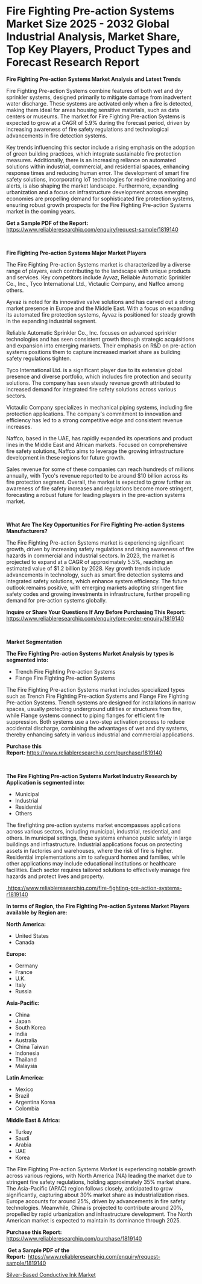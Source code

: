 <p><h1>Fire Fighting Pre-action Systems Market Size 2025 - 2032 Global Industrial Analysis, Market Share, Top Key Players, Product Types and Forecast Research Report</h1></p><p><strong>Fire Fighting Pre-action Systems Market Analysis and Latest Trends</strong></p>
<p><p>Fire Fighting Pre-action Systems combine features of both wet and dry sprinkler systems, designed primarily to mitigate damage from inadvertent water discharge. These systems are activated only when a fire is detected, making them ideal for areas housing sensitive materials, such as data centers or museums. The market for Fire Fighting Pre-action Systems is expected to grow at a CAGR of 5.9% during the forecast period, driven by increasing awareness of fire safety regulations and technological advancements in fire detection systems.</p><p>Key trends influencing this sector include a rising emphasis on the adoption of green building practices, which integrate sustainable fire protection measures. Additionally, there is an increasing reliance on automated solutions within industrial, commercial, and residential spaces, enhancing response times and reducing human error. The development of smart fire safety solutions, incorporating IoT technologies for real-time monitoring and alerts, is also shaping the market landscape. Furthermore, expanding urbanization and a focus on infrastructure development across emerging economies are propelling demand for sophisticated fire protection systems, ensuring robust growth prospects for the Fire Fighting Pre-action Systems market in the coming years.</p></p>
<p><strong>Get a Sample PDF of the Report:&nbsp;</strong> <a href="https://www.reliableresearchiq.com/enquiry/request-sample/1819140?utm_campaign=2446&utm_medium=2&utm_source=Github&utm_content=ia&utm_term=28022025&utm_id=fire-fighting-pre-action-systems">https://www.reliableresearchiq.com/enquiry/request-sample/1819140</a></p>
<p>&nbsp;</p>
<p><strong>Fire Fighting Pre-action Systems Major Market Players</strong></p>
<p><p>The Fire Fighting Pre-action Systems market is characterized by a diverse range of players, each contributing to the landscape with unique products and services. Key competitors include Ayvaz, Reliable Automatic Sprinkler Co., Inc., Tyco International Ltd., Victaulic Company, and Naffco among others. </p><p>Ayvaz is noted for its innovative valve solutions and has carved out a strong market presence in Europe and the Middle East. With a focus on expanding its automated fire protection systems, Ayvaz is positioned for steady growth in the expanding industrial segment.</p><p>Reliable Automatic Sprinkler Co., Inc. focuses on advanced sprinkler technologies and has seen consistent growth through strategic acquisitions and expansion into emerging markets. Their emphasis on R&D on pre-action systems positions them to capture increased market share as building safety regulations tighten.</p><p>Tyco International Ltd. is a significant player due to its extensive global presence and diverse portfolio, which includes fire protection and security solutions. The company has seen steady revenue growth attributed to increased demand for integrated fire safety solutions across various sectors.</p><p>Victaulic Company specializes in mechanical piping systems, including fire protection applications. The company's commitment to innovation and efficiency has led to a strong competitive edge and consistent revenue increases.</p><p>Naffco, based in the UAE, has rapidly expanded its operations and product lines in the Middle East and African markets. Focused on comprehensive fire safety solutions, Naffco aims to leverage the growing infrastructure development in these regions for future growth.</p><p>Sales revenue for some of these companies can reach hundreds of millions annually, with Tyco's revenue reported to be around $10 billion across its fire protection segment. Overall, the market is expected to grow further as awareness of fire safety increases and regulations become more stringent, forecasting a robust future for leading players in the pre-action systems market.</p></p>
<p>&nbsp;</p>
<p><strong>What Are The Key Opportunities For Fire Fighting Pre-action Systems Manufacturers?</strong></p>
<p><p>The Fire Fighting Pre-action Systems market is experiencing significant growth, driven by increasing safety regulations and rising awareness of fire hazards in commercial and industrial sectors. In 2023, the market is projected to expand at a CAGR of approximately 5.5%, reaching an estimated value of $1.2 billion by 2028. Key growth trends include advancements in technology, such as smart fire detection systems and integrated safety solutions, which enhance system efficiency. The future outlook remains positive, with emerging markets adopting stringent fire safety codes and growing investments in infrastructure, further propelling demand for pre-action systems globally.</p></p>
<p><strong>Inquire or Share Your Questions If Any Before Purchasing This Report:</strong> <a href="https://www.reliableresearchiq.com/enquiry/pre-order-enquiry/1819140?utm_campaign=2446&utm_medium=2&utm_source=Github&utm_content=ia&utm_term=28022025&utm_id=fire-fighting-pre-action-systems">https://www.reliableresearchiq.com/enquiry/pre-order-enquiry/1819140</a></p>
<p>&nbsp;</p>
<p><strong>Market Segmentation</strong></p>
<p><strong>The Fire Fighting Pre-action Systems Market Analysis by types is segmented into:</strong></p>
<p><ul><li>Trench Fire Fighting Pre-action Systems</li><li>Flange Fire Fighting Pre-action Systems</li></ul></p>
<p><p>The Fire Fighting Pre-action Systems market includes specialized types such as Trench Fire Fighting Pre-action Systems and Flange Fire Fighting Pre-action Systems. Trench systems are designed for installations in narrow spaces, usually protecting underground utilities or structures from fire, while Flange systems connect to piping flanges for efficient fire suppression. Both systems use a two-step activation process to reduce accidental discharge, combining the advantages of wet and dry systems, thereby enhancing safety in various industrial and commercial applications.</p></p>
<p><strong>Purchase this Report:&nbsp;</strong><a href="https://www.reliableresearchiq.com/purchase/1819140?utm_campaign=2446&utm_medium=2&utm_source=Github&utm_content=ia&utm_term=28022025&utm_id=fire-fighting-pre-action-systems">https://www.reliableresearchiq.com/purchase/1819140</a></p>
<p>&nbsp;</p>
<p><strong>The Fire Fighting Pre-action Systems Market Industry Research by Application is segmented into:</strong></p>
<p><ul><li>Municipal</li><li>Industrial</li><li>Residential</li><li>Others</li></ul></p>
<p><p>The firefighting pre-action systems market encompasses applications across various sectors, including municipal, industrial, residential, and others. In municipal settings, these systems enhance public safety in large buildings and infrastructure. Industrial applications focus on protecting assets in factories and warehouses, where the risk of fire is higher. Residential implementations aim to safeguard homes and families, while other applications may include educational institutions or healthcare facilities. Each sector requires tailored solutions to effectively manage fire hazards and protect lives and property.</p></p>
<p><a href="https://www.reliableresearchiq.com/fire-fighting-pre-action-systems-r1819140?utm_campaign=2446&utm_medium=2&utm_source=Github&utm_content=ia&utm_term=28022025&utm_id=fire-fighting-pre-action-systems">&nbsp;https://www.reliableresearchiq.com/fire-fighting-pre-action-systems-r1819140</a></p>
<p><strong>In terms of Region, the Fire Fighting Pre-action Systems Market Players available by Region are:</strong></p>
<p>
    <p> <strong> North America: </strong>
        <ul>
            <li>United States</li>
            <li>Canada</li>
        </ul>
        </p> 
    <p> <strong> Europe: </strong>
        <ul>
            <li>Germany</li>
            <li>France</li>
            <li>U.K.</li>
            <li>Italy</li>
            <li>Russia</li>
        </ul>
        </p> 
    <p> <strong> Asia-Pacific: </strong>
        <ul>
            <li>China</li>
            <li>Japan</li>
            <li>South Korea</li>
            <li>India</li>
            <li>Australia</li>
            <li>China Taiwan</li>
            <li>Indonesia</li>
            <li>Thailand</li>
            <li>Malaysia</li>
        </ul>
        </p> 
    <p> <strong> Latin America: </strong>
        <ul>
            <li>Mexico</li>
            <li>Brazil</li>
            <li>Argentina Korea</li>
            <li>Colombia</li>
        </ul>
        </p> 
    <p> <strong> Middle East & Africa: </strong>
        <ul>
            <li>Turkey</li>
            <li>Saudi</li>
            <li>Arabia</li>
            <li>UAE</li>
            <li>Korea</li>
        </ul>
    </p>
    </p>
<p><p>The Fire Fighting Pre-action Systems Market is experiencing notable growth across various regions, with North America (NA) leading the market due to stringent fire safety regulations, holding approximately 35% market share. The Asia-Pacific (APAC) region follows closely, anticipated to grow significantly, capturing about 30% market share as industrialization rises. Europe accounts for around 25%, driven by advancements in fire safety technologies. Meanwhile, China is projected to contribute around 20%, propelled by rapid urbanization and infrastructure development. The North American market is expected to maintain its dominance through 2025.</p></p>
<p><strong>Purchase this Report: </strong><a href="https://www.reliableresearchiq.com/purchase/1819140?utm_campaign=2446&utm_medium=2&utm_source=Github&utm_content=ia&utm_term=28022025&utm_id=fire-fighting-pre-action-systems">https://www.reliableresearchiq.com/purchase/1819140</a></p>
<p>&nbsp;<strong>Get a Sample PDF of the Report:&nbsp;&nbsp;</strong><a href="https://www.reliableresearchiq.com/enquiry/request-sample/1819140?utm_campaign=2446&utm_medium=2&utm_source=Github&utm_content=ia&utm_term=28022025&utm_id=fire-fighting-pre-action-systems">https://www.reliableresearchiq.com/enquiry/request-sample/1819140</a></p>
<p><strong></strong></p>
<p><p><a href="https://github.com/syskamazucqa/Market-Research-Report-List-1/blob/main/silver-based-conductive-ink-market.md?utm_campaign=2446&utm_medium=2&utm_source=Github&utm_content=ia&utm_term=28022025&utm_id=fire-fighting-pre-action-systems">Silver-Based Conductive Ink Market</a></p></p>